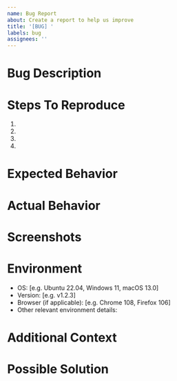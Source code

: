 ```yaml
---
name: Bug Report
about: Create a report to help us improve
title: '[BUG] '
labels: bug
assignees: ''
---
```


# Bug Description
<!-- A clear and concise description of what the bug is -->

# Steps To Reproduce

1. 
2. 
3. 
4. 

# Expected Behavior
<!-- A clear and concise description of what you expected to happen -->

# Actual Behavior
<!-- What actually happened instead -->

# Screenshots
<!-- If applicable, add screenshots to help explain your problem -->

# Environment
<!-- Please fill in the following information -->

- OS: [e.g. Ubuntu 22.04, Windows 11, macOS 13.0]
- Version: [e.g. v1.2.3]
- Browser (if applicable): [e.g. Chrome 108, Firefox 106]
- Other relevant environment details:

# Additional Context
<!-- Add any other context about the problem here -->

# Possible Solution
<!-- If you have suggestions on how to fix the issue, please describe them here -->

